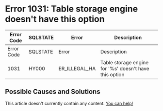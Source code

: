 
# Error 1031: Table storage engine doesn't have this option


| Error Code | SQLSTATE | Error | Description |
| --- | --- | --- | --- |
| Error Code | SQLSTATE | Error | Description |
| 1031 | HY000 | ER_ILLEGAL_HA | Table storage engine for '%s' doesn't have this option |




## Possible Causes and Solutions


This article doesn't currently contain any content. [You can help!](/en/writing-and-editing-knowledge-base-articles/)

